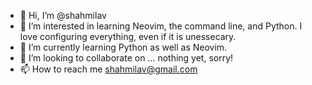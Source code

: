 - 👋 Hi, I’m @shahmilav
- 👀 I’m interested in learning Neovim, the command line, and Python. I love configuring everything, even if it is unessecary.
- 🌱 I’m currently learning Python as well as Neovim. 
- 💞️ I’m looking to collaborate on ... nothing yet, sorry!
- 📫 How to reach me shahmilav@gmail.com

<!---
shahmilav/shahmilav is a ✨ special ✨ repository because its `README.md` (this file) appears on your GitHub profile.
You can click the Preview link to take a look at your changes.
--->
